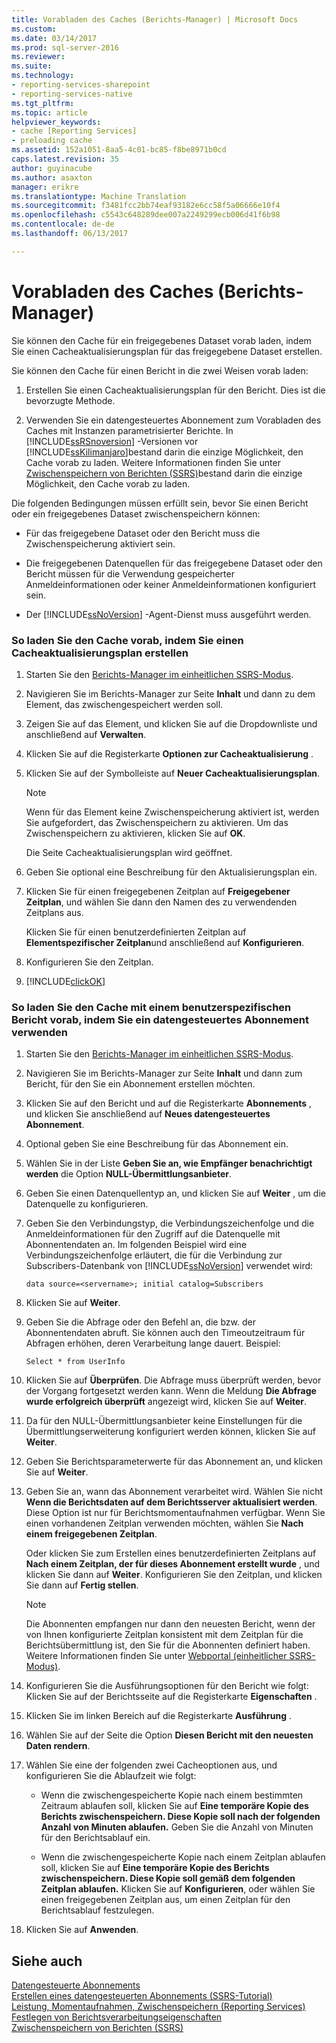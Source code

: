 ```yaml
---
title: Vorabladen des Caches (Berichts-Manager) | Microsoft Docs
ms.custom: 
ms.date: 03/14/2017
ms.prod: sql-server-2016
ms.reviewer: 
ms.suite: 
ms.technology:
- reporting-services-sharepoint
- reporting-services-native
ms.tgt_pltfrm: 
ms.topic: article
helpviewer_keywords:
- cache [Reporting Services]
- preloading cache
ms.assetid: 152a1051-8aa5-4c01-bc85-f8be8971b0cd
caps.latest.revision: 35
author: guyinacube
ms.author: asaxton
manager: erikre
ms.translationtype: Machine Translation
ms.sourcegitcommit: f3481fcc2bb74eaf93182e6cc58f5a06666e10f4
ms.openlocfilehash: c5543c648289dee007a2249299ecb006d41f6b98
ms.contentlocale: de-de
ms.lasthandoff: 06/13/2017

---
```

# <a name="preload-the-cache-report-manager"></a>Vorabladen des Caches (Berichts-Manager)
  Sie können den Cache für ein freigegebenes Dataset vorab laden, indem Sie einen Cacheaktualisierungsplan für das freigegebene Dataset erstellen.  
  
 Sie können den Cache für einen Bericht in die zwei Weisen vorab laden:  
  
1.  Erstellen Sie einen Cacheaktualisierungsplan für den Bericht. Dies ist die bevorzugte Methode.  
  
2.  Verwenden Sie ein datengesteuertes Abonnement zum Vorabladen des Caches mit Instanzen parametrisierter Berichte. In [!INCLUDE[ssRSnoversion](../../includes/ssrsnoversion-md.md)] -Versionen vor [!INCLUDE[ssKilimanjaro](../../includes/sskilimanjaro-md.md)]bestand darin die einzige Möglichkeit, den Cache vorab zu laden. Weitere Informationen finden Sie unter [Zwischenspeichern von Berichten &#40;SSRS&#41;](../../reporting-services/report-server/caching-reports-ssrs.md)bestand darin die einzige Möglichkeit, den Cache vorab zu laden.  
  
 Die folgenden Bedingungen müssen erfüllt sein, bevor Sie einen Bericht oder ein freigegebenes Dataset zwischenspeichern können:  
  
-   Für das freigegebene Dataset oder den Bericht muss die Zwischenspeicherung aktiviert sein.  
  
-   Die freigegebenen Datenquellen für das freigegebene Dataset oder den Bericht müssen für die Verwendung gespeicherter Anmeldeinformationen oder keiner Anmeldeinformationen konfiguriert sein.  
  
-   Der [!INCLUDE[ssNoVersion](../../includes/ssnoversion-md.md)] -Agent-Dienst muss ausgeführt werden.  
  
### <a name="to-preload-the-cache-by-creating-a-cache-refresh-plan"></a>So laden Sie den Cache vorab, indem Sie einen Cacheaktualisierungsplan erstellen  
  
1.  Starten Sie den [Berichts-Manager im einheitlichen SSRS-Modus](http://msdn.microsoft.com/library/80949f9d-58f5-48e3-9342-9e9bf4e57896).  
  
2.  Navigieren Sie im Berichts-Manager zur Seite **Inhalt** und dann zu dem Element, das zwischengespeichert werden soll.  
  
3.  Zeigen Sie auf das Element, und klicken Sie auf die Dropdownliste und anschließend auf **Verwalten**.  
  
4.  Klicken Sie auf die Registerkarte **Optionen zur Cacheaktualisierung** .  
  
5.  Klicken Sie auf der Symbolleiste auf **Neuer Cacheaktualisierungsplan**.  
  
    > [!NOTE]  
    >  Wenn für das Element keine Zwischenspeicherung aktiviert ist, werden Sie aufgefordert, das Zwischenspeichern zu aktivieren. Um das Zwischenspeichern zu aktivieren, klicken Sie auf **OK**.  
  
     Die Seite Cacheaktualisierungsplan wird geöffnet.  
  
6.  Geben Sie optional eine Beschreibung für den Aktualisierungsplan ein.  
  
7.  Klicken Sie für einen freigegebenen Zeitplan auf **Freigegebener Zeitplan**, und wählen Sie dann den Namen des zu verwendenden Zeitplans aus.  
  
     Klicken Sie für einen benutzerdefinierten Zeitplan auf **Elementspezifischer Zeitplan**und anschließend auf **Konfigurieren**.  
  
8.  Konfigurieren Sie den Zeitplan.  
  
9. [!INCLUDE[clickOK](../../includes/clickok-md.md)]  
  
### <a name="to-preload-the-cache-with-a-user-specific-report-by-using-a-data-driven-subscription"></a>So laden Sie den Cache mit einem benutzerspezifischen Bericht vorab, indem Sie ein datengesteuertes Abonnement verwenden  
  
1.  Starten Sie den [Berichts-Manager im einheitlichen SSRS-Modus](http://msdn.microsoft.com/library/80949f9d-58f5-48e3-9342-9e9bf4e57896).  
  
2.  Navigieren Sie im Berichts-Manager zur Seite **Inhalt** und dann zum Bericht, für den Sie ein Abonnement erstellen möchten.  
  
3.  Klicken Sie auf den Bericht und auf die Registerkarte **Abonnements** , und klicken Sie anschließend auf **Neues datengesteuertes Abonnement**.  
  
4.  Optional geben Sie eine Beschreibung für das Abonnement ein.  
  
5.  Wählen Sie in der Liste **Geben Sie an, wie Empfänger benachrichtigt werden** die Option **NULL-Übermittlungsanbieter**.  
  
6.  Geben Sie einen Datenquellentyp an, und klicken Sie auf **Weiter** , um die Datenquelle zu konfigurieren.  
  
7.  Geben Sie den Verbindungstyp, die Verbindungszeichenfolge und die Anmeldeinformationen für den Zugriff auf die Datenquelle mit Abonnentendaten an. Im folgenden Beispiel wird eine Verbindungszeichenfolge erläutert, die für die Verbindung zur Subscribers-Datenbank von [!INCLUDE[ssNoVersion](../../includes/ssnoversion-md.md)] verwendet wird:  
  
    ```  
    data source=<servername>; initial catalog=Subscribers  
    ```  
  
8.  Klicken Sie auf **Weiter**.  
  
9. Geben Sie die Abfrage oder den Befehl an, die bzw. der Abonnentendaten abruft. Sie können auch den Timeoutzeitraum für Abfragen erhöhen, deren Verarbeitung lange dauert. Beispiel:  
  
    ```  
    Select * from UserInfo  
    ```  
  
10. Klicken Sie auf **Überprüfen**. Die Abfrage muss überprüft werden, bevor der Vorgang fortgesetzt werden kann. Wenn die Meldung **Die Abfrage wurde erfolgreich überprüft** angezeigt wird, klicken Sie auf **Weiter**.  
  
11. Da für den NULL-Übermittlungsanbieter keine Einstellungen für die Übermittlungserweiterung konfiguriert werden können, klicken Sie auf **Weiter**.  
  
12. Geben Sie Berichtsparameterwerte für das Abonnement an, und klicken Sie auf **Weiter**.  
  
13. Geben Sie an, wann das Abonnement verarbeitet wird. Wählen Sie nicht **Wenn die Berichtsdaten auf dem Berichtsserver aktualisiert werden**. Diese Option ist nur für Berichtsmomentaufnahmen verfügbar. Wenn Sie einen vorhandenen Zeitplan verwenden möchten, wählen Sie **Nach einem freigegebenen Zeitplan**.  
  
     Oder klicken Sie zum Erstellen eines benutzerdefinierten Zeitplans auf **Nach einem Zeitplan, der für dieses Abonnement erstellt wurde** , und klicken Sie dann auf **Weiter**. Konfigurieren Sie den Zeitplan, und klicken Sie dann auf **Fertig stellen**.  
  
    > [!NOTE]  
    >  Die Abonnenten empfangen nur dann den neuesten Bericht, wenn der von Ihnen konfigurierte Zeitplan konsistent mit dem Zeitplan für die Berichtsübermittlung ist, den Sie für die Abonnenten definiert haben. Weitere Informationen finden Sie unter [Webportal &#40;einheitlicher SSRS-Modus&#41;](http://msdn.microsoft.com/library/80949f9d-58f5-48e3-9342-9e9bf4e57896).  
  
14. Konfigurieren Sie die Ausführungsoptionen für den Bericht wie folgt: Klicken Sie auf der Berichtsseite auf die Registerkarte **Eigenschaften** .  
  
15. Klicken Sie im linken Bereich auf die Registerkarte **Ausführung** .  
  
16. Wählen Sie auf der Seite die Option **Diesen Bericht mit den neuesten Daten rendern**.  
  
17. Wählen Sie eine der folgenden zwei Cacheoptionen aus, und konfigurieren Sie die Ablaufzeit wie folgt:  
  
    -   Wenn die zwischengespeicherte Kopie nach einem bestimmten Zeitraum ablaufen soll, klicken Sie auf **Eine temporäre Kopie des Berichts zwischenspeichern. Diese Kopie soll nach der folgenden Anzahl von Minuten ablaufen.** Geben Sie die Anzahl von Minuten für den Berichtsablauf ein.  
  
    -   Wenn die zwischengespeicherte Kopie nach einem Zeitplan ablaufen soll, klicken Sie auf **Eine temporäre Kopie des Berichts zwischenspeichern. Diese Kopie soll gemäß dem folgenden Zeitplan ablaufen.** Klicken Sie auf **Konfigurieren**, oder wählen Sie einen freigegebenen Zeitplan aus, um einen Zeitplan für den Berichtsablauf festzulegen.  
  
18. Klicken Sie auf **Anwenden**.  
  
## <a name="see-also"></a>Siehe auch  
 [Datengesteuerte Abonnements](../../reporting-services/subscriptions/data-driven-subscriptions.md)   
 [Erstellen eines datengesteuerten Abonnements &#40;SSRS-Tutorial&#41;](../../reporting-services/create-a-data-driven-subscription-ssrs-tutorial.md)   
 [Leistung, Momentaufnahmen, Zwischenspeichern &#40;Reporting Services&#41;](../../reporting-services/report-server/performance-snapshots-caching-reporting-services.md)   
 [Festlegen von Berichtsverarbeitungseigenschaften](../../reporting-services/report-server/set-report-processing-properties.md)   
 [Zwischenspeichern von Berichten &#40;SSRS&#41;](../../reporting-services/report-server/caching-reports-ssrs.md)  
  
  
